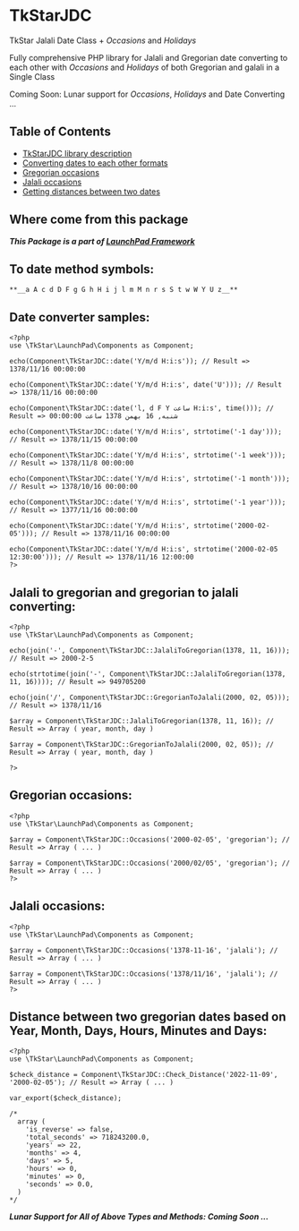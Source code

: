 # TkStarJDC

TkStar Jalali Date Class + _Occasions_ and _Holidays_

Fully comprehensive PHP library for Jalali and Gregorian date converting to each other with _Occasions_ and _Holidays_ of both Gregorian and galali in a Single Class

Coming Soon: Lunar support for _Occasions_, _Holidays_ and Date Converting ...

## Table of Contents
* [TkStarJDC library description](#where-come-from-this-package)
* [Converting dates to each other formats](#jalali-to-gregorian-and-gregorian-to-jalali-converting)
* [Gregorian occasions](#gregorian-occasions)
* [Jalali occasions](#jalali-occasions)
* [Getting distances between two dates](#distance-between-two-gregorian-dates-based-on-year-month-days-hours-minutes-and-days)


## Where come from this package
**_This Package is a part of [LaunchPad Framework](https://github.com/TkStarIR/LaunchPad)_**


## To date method symbols:
    **__a A c d D F g G h H i j l m M n r s S t w W Y U z__**


## Date converter samples:
```
<?php
use \TkStar\LaunchPad\Components as Component;

echo(Component\TkStarJDC::date('Y/m/d H:i:s')); // Result => 1378/11/16 00:00:00

echo(Component\TkStarJDC::date('Y/m/d H:i:s', date('U'))); // Result => 1378/11/16 00:00:00

echo(Component\TkStarJDC::date('l, d F Y ساعت H:i:s', time())); // Result => شنبه, 16 بهمن 1378 ساعت 00:00:00

echo(Component\TkStarJDC::date('Y/m/d H:i:s', strtotime('-1 day'))); // Result => 1378/11/15 00:00:00

echo(Component\TkStarJDC::date('Y/m/d H:i:s', strtotime('-1 week'))); // Result => 1378/11/8 00:00:00

echo(Component\TkStarJDC::date('Y/m/d H:i:s', strtotime('-1 month'))); // Result => 1378/10/16 00:00:00

echo(Component\TkStarJDC::date('Y/m/d H:i:s', strtotime('-1 year'))); // Result => 1377/11/16 00:00:00

echo(Component\TkStarJDC::date('Y/m/d H:i:s', strtotime('2000-02-05'))); // Result => 1378/11/16 00:00:00

echo(Component\TkStarJDC::date('Y/m/d H:i:s', strtotime('2000-02-05 12:30:00'))); // Result => 1378/11/16 12:00:00
?>
```


## Jalali to gregorian and gregorian to jalali converting:
```
<?php
use \TkStar\LaunchPad\Components as Component;

echo(join('-', Component\TkStarJDC::JalaliToGregorian(1378, 11, 16))); // Result => 2000-2-5

echo(strtotime(join('-', Component\TkStarJDC::JalaliToGregorian(1378, 11, 16)))); // Result => 949705200

echo(join('/', Component\TkStarJDC::GregorianToJalali(2000, 02, 05))); // Result => 1378/11/16

$array = Component\TkStarJDC::JalaliToGregorian(1378, 11, 16)); // Result => Array ( year, month, day )

$array = Component\TkStarJDC::GregorianToJalali(2000, 02, 05)); // Result => Array ( year, month, day )

?>
```


## Gregorian occasions:
```
<?php
use \TkStar\LaunchPad\Components as Component;

$array = Component\TkStarJDC::Occasions('2000-02-05', 'gregorian'); // Result => Array ( ... )

$array = Component\TkStarJDC::Occasions('2000/02/05', 'gregorian'); // Result => Array ( ... )
?>
```


## Jalali occasions:
```
<?php
use \TkStar\LaunchPad\Components as Component;

$array = Component\TkStarJDC::Occasions('1378-11-16', 'jalali'); // Result => Array ( ... )

$array = Component\TkStarJDC::Occasions('1378/11/16', 'jalali'); // Result => Array ( ... )
?>
```

## Distance between two gregorian dates based on Year, Month, Days, Hours, Minutes and Days:
```
<?php
use \TkStar\LaunchPad\Components as Component;

$check_distance = Component\TkStarJDC::Check_Distance('2022-11-09', '2000-02-05'); // Result => Array ( ... )

var_export($check_distance);

/*
  array (
    'is_reverse' => false,
    'total_seconds' => 718243200.0,
    'years' => 22,
    'months' => 4,
    'days' => 5,
    'hours' => 0,
    'minutes' => 0,
    'seconds' => 0.0,
  )
*/
```

**_Lunar Support for All of Above Types and Methods: Coming Soon ..._**
